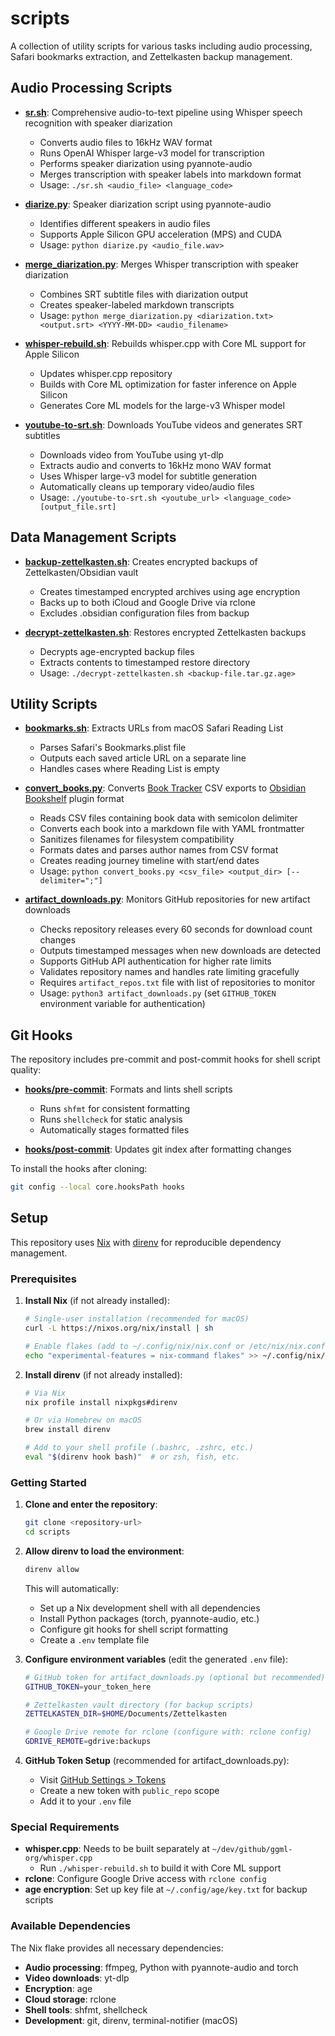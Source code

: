 # scripts

A collection of utility scripts for various tasks including audio processing, Safari bookmarks extraction, and Zettelkasten backup management.

## Audio Processing Scripts

- **[sr.sh](sr.sh)**: Comprehensive audio-to-text pipeline using Whisper speech recognition with speaker diarization
  - Converts audio files to 16kHz WAV format
  - Runs OpenAI Whisper large-v3 model for transcription
  - Performs speaker diarization using pyannote-audio
  - Merges transcription with speaker labels into markdown format
  - Usage: `./sr.sh <audio_file> <language_code>`

- **[diarize.py](diarize.py)**: Speaker diarization script using pyannote-audio
  - Identifies different speakers in audio files
  - Supports Apple Silicon GPU acceleration (MPS) and CUDA
  - Usage: `python diarize.py <audio_file.wav>`

- **[merge_diarization.py](merge_diarization.py)**: Merges Whisper transcription with speaker diarization
  - Combines SRT subtitle files with diarization output
  - Creates speaker-labeled markdown transcripts
  - Usage: `python merge_diarization.py <diarization.txt> <output.srt> <YYYY-MM-DD> <audio_filename>`

- **[whisper-rebuild.sh](whisper-rebuild.sh)**: Rebuilds whisper.cpp with Core ML support for Apple Silicon
  - Updates whisper.cpp repository
  - Builds with Core ML optimization for faster inference on Apple Silicon
  - Generates Core ML models for the large-v3 Whisper model

- **[youtube-to-srt.sh](youtube-to-srt.sh)**: Downloads YouTube videos and generates SRT subtitles
  - Downloads video from YouTube using yt-dlp
  - Extracts audio and converts to 16kHz mono WAV format
  - Uses Whisper large-v3 model for subtitle generation
  - Automatically cleans up temporary video/audio files
  - Usage: `./youtube-to-srt.sh <youtube_url> <language_code> [output_file.srt]`

## Data Management Scripts

- **[backup-zettelkasten.sh](backup-zettelkasten.sh)**: Creates encrypted backups of Zettelkasten/Obsidian vault
  - Creates timestamped encrypted archives using age encryption
  - Backs up to both iCloud and Google Drive via rclone
  - Excludes .obsidian configuration files from backup

- **[decrypt-zettelkasten.sh](decrypt-zettelkasten.sh)**: Restores encrypted Zettelkasten backups
  - Decrypts age-encrypted backup files
  - Extracts contents to timestamped restore directory
  - Usage: `./decrypt-zettelkasten.sh <backup-file.tar.gz.age>`

## Utility Scripts

- **[bookmarks.sh](bookmarks.sh)**: Extracts URLs from macOS Safari Reading List
  - Parses Safari's Bookmarks.plist file
  - Outputs each saved article URL on a separate line
  - Handles cases where Reading List is empty

- **[convert_books.py](convert_books.py)**: Converts [Book Tracker](https://booktrack.app/) CSV exports to [Obsidian Bookshelf](https://weph.github.io/obsidian-bookshelf/) plugin format
  - Reads CSV files containing book data with semicolon delimiter
  - Converts each book into a markdown file with YAML frontmatter
  - Sanitizes filenames for filesystem compatibility
  - Formats dates and parses author names from CSV format
  - Creates reading journey timeline with start/end dates
  - Usage: `python convert_books.py <csv_file> <output_dir> [--delimiter=";"]`

- **[artifact_downloads.py](artifact_downloads.py)**: Monitors GitHub repositories for new artifact downloads
  - Checks repository releases every 60 seconds for download count changes
  - Outputs timestamped messages when new downloads are detected
  - Supports GitHub API authentication for higher rate limits
  - Validates repository names and handles rate limiting gracefully
  - Requires `artifact_repos.txt` file with list of repositories to monitor
  - Usage: `python3 artifact_downloads.py` (set `GITHUB_TOKEN` environment variable for authentication)

## Git Hooks

The repository includes pre-commit and post-commit hooks for shell script quality:

- **[hooks/pre-commit](hooks/pre-commit)**: Formats and lints shell scripts
  - Runs `shfmt` for consistent formatting
  - Runs `shellcheck` for static analysis
  - Automatically stages formatted files

- **[hooks/post-commit](hooks/post-commit)**: Updates git index after formatting changes

To install the hooks after cloning:
```sh
git config --local core.hooksPath hooks
```

## Setup

This repository uses [Nix](https://nixos.org/) with [direnv](https://direnv.net/) for reproducible dependency management.

### Prerequisites

1. **Install Nix** (if not already installed):
   ```sh
   # Single-user installation (recommended for macOS)
   curl -L https://nixos.org/nix/install | sh
   
   # Enable flakes (add to ~/.config/nix/nix.conf or /etc/nix/nix.conf)
   echo "experimental-features = nix-command flakes" >> ~/.config/nix/nix.conf
   ```

2. **Install direnv** (if not already installed):
   ```sh
   # Via Nix
   nix profile install nixpkgs#direnv
   
   # Or via Homebrew on macOS
   brew install direnv
   
   # Add to your shell profile (.bashrc, .zshrc, etc.)
   eval "$(direnv hook bash)"  # or zsh, fish, etc.
   ```

### Getting Started

1. **Clone and enter the repository**:
   ```sh
   git clone <repository-url>
   cd scripts
   ```

2. **Allow direnv to load the environment**:
   ```sh
   direnv allow
   ```
   
   This will automatically:
   - Set up a Nix development shell with all dependencies
   - Install Python packages (torch, pyannote-audio, etc.)
   - Configure git hooks for shell script formatting
   - Create a `.env` template file

3. **Configure environment variables** (edit the generated `.env` file):
   ```sh
   # GitHub token for artifact_downloads.py (optional but recommended)
   GITHUB_TOKEN=your_token_here
   
   # Zettelkasten vault directory (for backup scripts)
   ZETTELKASTEN_DIR=$HOME/Documents/Zettelkasten
   
   # Google Drive remote for rclone (configure with: rclone config)
   GDRIVE_REMOTE=gdrive:backups
   ```

4. **GitHub Token Setup** (recommended for artifact_downloads.py):
   - Visit [GitHub Settings > Tokens](https://github.com/settings/tokens)
   - Create a new token with `public_repo` scope
   - Add it to your `.env` file

### Special Requirements

- **whisper.cpp**: Needs to be built separately at `~/dev/github/ggml-org/whisper.cpp`
  - Run `./whisper-rebuild.sh` to build it with Core ML support
- **rclone**: Configure Google Drive access with `rclone config`
- **age encryption**: Set up key file at `~/.config/age/key.txt` for backup scripts

### Available Dependencies

The Nix flake provides all necessary dependencies:
- **Audio processing**: ffmpeg, Python with pyannote-audio and torch
- **Video downloads**: yt-dlp 
- **Encryption**: age
- **Cloud storage**: rclone
- **Shell tools**: shfmt, shellcheck
- **Development**: git, direnv, terminal-notifier (macOS)
